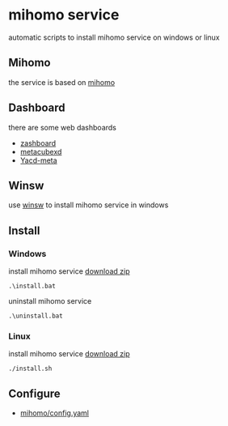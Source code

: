 # mihomo service
automatic scripts to install mihomo service on windows or linux

## Mihomo
the service is based on [mihomo](https://github.com/MetaCubeX/mihomo)

## Dashboard
there are some web dashboards
- [zashboard](https://github.com/Zephyruso/zashboard)
- [metacubexd](https://github.com/MetaCubeX/metacubexd)
- [Yacd-meta](https://github.com/MetaCubeX/Yacd-meta)

## Winsw
use [winsw](https://github.com/winsw/winsw) to install mihomo service in windows

## Install

### Windows

install mihomo service [download zip](https://github.com/heal2017/mihomo/releases/download/latest/mihomo-windows-amd64.zip)

```shell
.\install.bat
```

uninstall mihomo service
```shell
.\uninstall.bat
```

### Linux

install mihomo service [download zip](https://github.com/heal2017/mihomo/releases/download/latest/mihomo-linux-amd64.zip)

```shell
./install.sh
```

## Configure

- [mihomo/config.yaml](https://github.com/heal2017/mihomo/mihomo/config.yaml)


